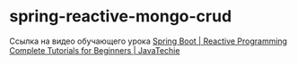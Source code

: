 # spring-reactive-mongo-crud

Ссылка на видео обучающего урока [Spring Boot | Reactive Programming Complete Tutorials for Beginners | JavaTechie](https://www.youtube.com/watch?v=bXcFCgQsvAE)
